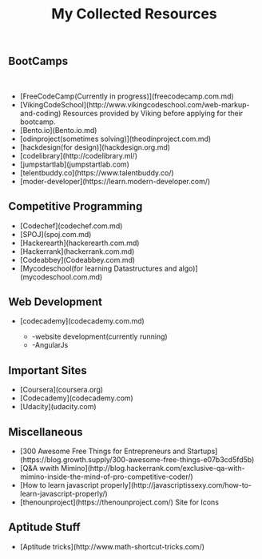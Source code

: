 <html>
  <body>
    <h1><center>My Collected Resources</center></h2><br/>
    <h2>BootCamps</h2><br/>
    <ul>
      <li>[FreeCodeCamp(Currently in progress)](freecodecamp.com.md)</li>
      <li>[VikingCodeSchool](http://www.vikingcodeschool.com/web-markup-and-coding) Resources provided by Viking before applying for their bootcamp.</li>
      <li>[Bento.io](Bento.io.md)</li>
      <li>[odinproject(sometimes solving)](theodinproject.com.md)</li>
      <li>[hackdesign(for design)](hackdesign.org.md)</li>
      <li>[codelibrary](http://codelibrary.ml/)</li>
      <li>[jumpstartlab](jumpstartlab.com)</li>
      <li>[telentbuddy.co](https://www.talentbuddy.co/)</li>
      <li>[moder-developer](https://learn.modern-developer.com/)</li>
    </ul> 
    <h2>Competitive Programming</h2>
    <ul>
      <li>[Codechef](codechef.com.md)</li>
      <li>[SPOJ](spoj.com.md)</li>
      <li>[Hackerearth](hackerearth.com.md)</li>
      <li>[Hackerrank](hackerrank.com.md)</li>
      <li>[Codeabbey](Codeabbey.com.md)</li>
      <li>[Mycodeschool(for learning Datastructures and algo)](mycodeschool.com.md)</li>
    </ul>
    <h2>Web Development</h2>
    <ul>
      <li>[codecademy](codecademy.com.md)</li>
        <ul>
          <li>-website development(currently running)</li>
          <li>-AngularJs</li>
        </ul>
    </ul>
    <h2>Important Sites</h2>
    <ul>
      <li>[Coursera](coursera.org)</li>
      <li>[Codecademy](codecademy.com)</li>
      <li>[Udacity](udacity.com)</li>
    </ul>
    <h2>Miscellaneous</h2>
    <ul>
      <li>[300 Awesome Free Things for Entrepreneurs and             Startups](https://blog.growth.supply/300-awesome-free-things-e07b3cd5fd5b)</li>
      <li> [Q&A wwith Mimino](http://blog.hackerrank.com/exclusive-qa-with-mimino-inside-the-mind-of-pro-competitive-coder/)</li>
      <li>[How to learn javascript properly](http://javascriptissexy.com/how-to-learn-javascript-properly/)</li>
      <li>[thenounproject](https://thenounproject.com/) Site for Icons</li>
    </ul>
    <h2>Aptitude Stuff</h2>
    <ul>
      <li>[Aptitude tricks](http://www.math-shortcut-tricks.com/)</li>
    </ul>
  </body>
</html>
